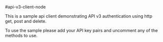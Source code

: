 #api-v3-client-node

This is a sample api client demonstrating API v3 authentication using http get, post and delete.  

To use the sample please add your API key pairs and uncomment any of the methods to use. 

